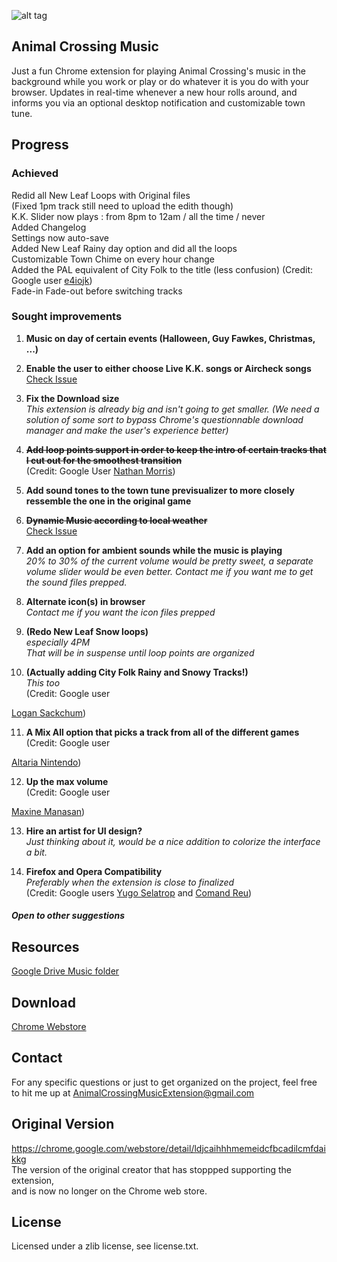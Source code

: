 ![alt tag](http://i.imgur.com/gluCMY7.png)  
## Animal Crossing Music
Just a fun Chrome extension for playing Animal Crossing's music in the background while you work or play or do whatever it is you do with your browser. Updates in real-time whenever a new hour rolls around, and informs you via an optional desktop notification and customizable town tune.

## Progress

### Achieved
Redid all New Leaf Loops with Original files  
(Fixed 1pm track still need to upload the edith though)  
K.K. Slider now plays : from 8pm to 12am / all the time / never  
Added Changelog  
Settings now auto-save  
Added New Leaf Rainy day option and did all the loops  
Customizable Town Chime on every hour change  
Added the PAL equivalent of City Folk to the title (less confusion) (Credit: Google user 
<a href="https://chrome.google.com/webstore/detail/animal-crossing-music/fcedlaimpcfgpnfdgjbmmfibkklpioop/reviews">
e4iojk</a>)  
Fade-in Fade-out before switching tracks  

### Sought improvements
1.  **Music on day of certain events (Halloween, Guy Fawkes, Christmas, ...)**  

2. **Enable the user to either choose Live K.K. songs or Aircheck songs**  
[Check Issue](https://github.com/JdotCarver/Animal-Crossing-Music-Extension/issues/4)

3. **Fix the Download size**  
_This extension is already big and isn't going to get smaller. (We need a solution of some sort to bypass Chrome's questionnable download manager and make the user's experience better)_   

4. **<s>Add loop points support in order to keep the intro of certain tracks that I cut out for the smoothest transition</s>**  
(Credit: Google User <a href="https://chrome.google.com/webstore/detail/animal-crossing-music/fcedlaimpcfgpnfdgjbmmfibkklpioop/reviews">Nathan Morris</a>)  

5. **Add sound tones to the town tune previsualizer to more closely ressemble the one in the original game**  

6. **<s>Dynamic Music according to local weather</s>**  
[Check Issue](https://github.com/JdotCarver/Animal-Crossing-Music-Extension/issues/5)

7. **Add an option for ambient sounds while the music is playing**  
_20% to 30% of the current volume would be pretty sweet, a separate volume slider would be even better. Contact me if you want me to get the sound files prepped._

8. **Alternate icon(s) in browser**  
_Contact me if you want the icon files prepped_
 
9. **(Redo New Leaf Snow loops)**  
*especially 4PM*  
*That will be in suspense until loop points are organized*

10.  **(Actually adding City Folk Rainy and Snowy Tracks!)**  
_This too_  
(Credit: Google user 
<a href="https://chrome.google.com/webstore/detail/animal-crossing-music/fcedlaimpcfgpnfdgjbmmfibkklpioop/reviews">
Logan Sackchum</a>)


11. **A Mix All option that picks a track from all of the different games**  
(Credit: Google user 
<a href="https://chrome.google.com/webstore/detail/animal-crossing-music/fcedlaimpcfgpnfdgjbmmfibkklpioop/reviews">
Altaria Nintendo</a>)  

12. **Up the max volume**  
(Credit: Google user 
<a href="https://chrome.google.com/webstore/detail/animal-crossing-music/fcedlaimpcfgpnfdgjbmmfibkklpioop/reviews">
Maxine Manasan</a>)  

13. **Hire an artist for UI design?**  
*Just thinking about it, would be a nice addition to colorize the interface a bit.*  

14. **Firefox and Opera Compatibility**  
*Preferably when the extension is close to finalized*  
(Credit: Google users <a href="https://chrome.google.com/webstore/detail/animal-crossing-music/fcedlaimpcfgpnfdgjbmmfibkklpioop/reviews">Yugo Selatrop</a> and <a href="https://chrome.google.com/webstore/detail/animal-crossing-music/fcedlaimpcfgpnfdgjbmmfibkklpioop/reviews">Comand Reu</a>)  
  
##### Open to other suggestions

## Resources
<a href="https://drive.google.com/open?id=0B79uF1ZqAHtbN0l4eFR1NU9CMGc">Google Drive Music folder</a>

## Download
<a href="https://chrome.google.com/webstore/detail/animal-crossing-music/fcedlaimpcfgpnfdgjbmmfibkklpioop">Chrome Webstore</a>

## Contact  
For any specific questions or just to get organized on the project, feel free to hit me up at <a href="mailto:AnimalCrossingMusicExtension@gmail.com?Subject=Hello" target="_top">AnimalCrossingMusicExtension@gmail.com</a> 
  
## Original Version
https://chrome.google.com/webstore/detail/ldjcaihhhmemeidcfbcadilcmfdaikkg  
The version of the original creator that has stoppped supporting the extension,  
and is now no longer on the Chrome web store.  

## License
Licensed under a zlib license, see license.txt.
